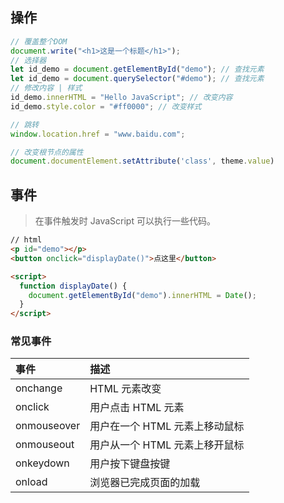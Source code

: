 <!--
title: 21-常用操作
sort:
-->

## 操作

```javascript
// 覆盖整个DOM
document.write("<h1>这是一个标题</h1>");
// 选择器
let id_demo = document.getElementById("demo"); // 查找元素
let id_demo = document.querySelector("#demo"); // 查找元素
// 修改内容 | 样式
id_demo.innerHTML = "Hello JavaScript"; // 改变内容
id_demo.style.color = "#ff0000"; // 改变样式

// 跳转
window.location.href = "www.baidu.com";

// 改变根节点的属性
document.documentElement.setAttribute('class', theme.value)
```

## 事件

> 在事件触发时 JavaScript 可以执行一些代码。

```html
// html
<p id="demo"></p>
<button onclick="displayDate()">点这里</button>

<script>
  function displayDate() {
    document.getElementById("demo").innerHTML = Date();
  }
</script>
```

### 常见事件

| 事件        | 描述                           |
| :---------- | :----------------------------- |
| onchange    | HTML 元素改变                  |
| onclick     | 用户点击 HTML 元素             |
| onmouseover | 用户在一个 HTML 元素上移动鼠标 |
| onmouseout  | 用户从一个 HTML 元素上移开鼠标 |
| onkeydown   | 用户按下键盘按键               |
| onload      | 浏览器已完成页面的加载         |
